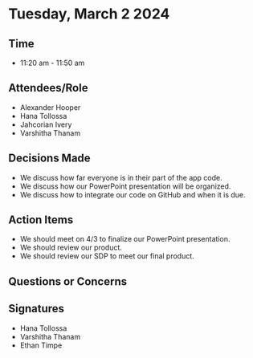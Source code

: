 # Tuesday, March 2 2024
## Time
- 11:20 am - 11:50 am
## Attendees/Role
- Alexander Hooper
- Hana Tollossa
- Jahcorian Ivery
- Varshitha Thanam
## Decisions Made
- We discuss how far everyone is in their part of the app code.
- We discuss how our PowerPoint presentation will be organized.
- We discuss how to integrate our code on GitHub and when it is due.
## Action Items
- We should meet on 4/3 to finalize our PowerPoint presentation.
- We should review our product.
- We should review our SDP to meet our final product.
## Questions or Concerns

## Signatures  
- Hana Tollossa
- Varshitha Thanam
- Ethan Timpe

